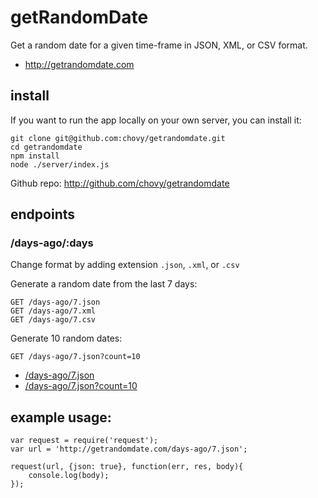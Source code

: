 # getRandomDate

Get a random date for a given time-frame in JSON, XML, or CSV format.

- <http://getrandomdate.com>

## install

If you want to run the app locally on your own server, you can install it:

    git clone git@github.com:chovy/getrandomdate.git
    cd getrandomdate
    npm install
    node ./server/index.js
    
Github repo: <http://github.com/chovy/getrandomdate>

## endpoints

### /days-ago/:days

Change format by adding extension `.json`, `.xml`, or `.csv`

Generate a random date from the last 7 days:

    GET /days-ago/7.json
    GET /days-ago/7.xml
    GET /days-ago/7.csv
    
Generate 10 random dates:

    GET /days-ago/7.json?count=10


- [/days-ago/7.json](/days-ago/7.json)
- [/days-ago/7.json?count=10](/days-ago/7.json?count=10)

<!--
### /hours-ago/:hours

    GET /hours-ago/4

Gets a random date from the last 4 hours.

- <http://getrandomdate.com/hours-ago/4>

### /seconds-ago/:seconds

    GET /seconds-ago/90

Gets a random date from the last 90 seconds.

- <http://getrandomdate.com/seconds-ago/90>

### /from/:date1/to/:date2

    GET /from/2010/to/2014
  
Gets a random date between the two dates.

- <http://getrandomdate.com/from/2010/to/2014>

### /days-ago/:days/:format

    GET /days-ago/7/unix
    GET /days-ago/7/unix?count=10
    
Get a CSV list of unix timestamps, with optional `count=x` parameter.

- <http://getrandomdate.com/days-ago/7/unix>
- <http://getrandomdate.com/days-ago/7/unix?count=10>

-->

## example usage:

    var request = require('request');
    var url = 'http://getrandomdate.com/days-ago/7.json';
    
    request(url, {json: true}, function(err, res, body){
        console.log(body);
    });
